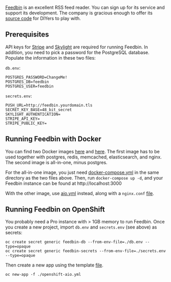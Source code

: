 <!--
.. title: Self-hosting Feedbin with Docker and OpenShift
.. slug: feedbin
.. date: 2018-05-25 12:32:49 UTC-05:00
.. tags: feed, atom, rss, docker, openshift
.. description:
.. type: text
-->

[Feedbin](https://feedbin.com) is an excellent RSS feed reader. You can sign up for its service and support its development. The company is gracious enough to offer its [source code](https://github.com/feedbin/feedbin) for DIYers to play with.

## Prerequisites
API keys for [Stripe](https://stripe.com/) and [Skylight](https://www.skylight.io) are required for running Feedbin. In addition, you need to pick a password for the PostgreSQL database. Populate the information in these two files:

`db.env`:
~~~
POSTGRES_PASSWORD=ChangeMe!
POSTGRES_DB=feedbin
POSTGRES_USER=feedbin
~~~

`secrets.env`:
~~~
PUSH_URL=http://feedbin.yourdomain.tls
SECRET_KEY_BASE=48_bit_secret
SKYLIGHT_AUTHENTICATION=
STRIPE_API_KEY=
STRIPE_PUBLIC_KEY=
~~~

## Running Feedbin with Docker

You can find two Docker images [here](https://hub.docker.com/r/rocwhite/feedbin/) and [here](https://hub.docker.com/r/rocwhite/feedbin-aio/). The first image has to be used together with postgres, redis, memcached, elasticsearch, and nginx. The second image is all-in-one, minus postgres.

For the all-in-one image, you just need [docker-compose.yml](https://raw.githubusercontent.com/rocwhite123/Dockerfile/master/feedbin/docker-compose.yml) in the same directory as the two files above. Then, run `docker-compose up -d`, and your Feedbin instance can be found at http://localhost:3000

With the other image, use [aio.yml](https://raw.githubusercontent.com/rocwhite123/Dockerfile/master/feedbin/aio.yml) instead, along with a `nginx.conf` [file](https://raw.githubusercontent.com/rocwhite123/Dockerfile/master/feedbin/nginx.conf).

## Running Feedbin on OpenShift
You probably need a Pro instance with > 1GB memory to run Feedbin. Once you create a new project, import `db.env` and `secrets.env` (see above) as secrets:

~~~
oc create secret generic feedbin-db --from-env-file=./db.env --type=opaque
oc create secret generic feedbin-secrets --from-env-file=./secrets.env --type=opaque
~~~

Then create a new app using the template [file](https://raw.githubusercontent.com/rocwhite123/Dockerfile/master/feedbin/openshift-aio.yml).
~~~
oc new-app -f ./openshift-aio.yml
~~~
